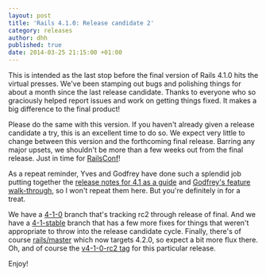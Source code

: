 ```yaml
---
layout: post
title: 'Rails 4.1.0: Release candidate 2'
category: releases
author: dhh
published: true
date: 2014-03-25 21:15:00 +01:00
---
```

This is intended as the last stop before the final version of Rails 4.1.0 hits the virtual presses. We've been stamping out bugs and polishing things for about a month since the last release candidate. Thanks to everyone who so graciously helped report issues and work on getting things fixed. It makes a big difference to the final product!

Please do the same with this version. If you haven't already given a release candidate a try, this is an excellent time to do so. We expect very little to change between this version and the forthcoming final release. Barring any major upsets, we shouldn't be more than a few weeks out from the final release. Just in time for <a href="http://railsconf.com">RailsConf</a>!

As a repeat reminder, Yves and Godfrey have done such a splendid job putting together the <a href="http://edgeguides.rubyonrails.org/4_1_release_notes.html">release notes for 4.1 as a guide</a> and <a href="http://coherence.io/blog/2013/12/17/whats-new-in-rails-4-1.html">Godfrey's feature walk-through</a>, so I won't repeat them here. But you're definitely in for a treat.

We have a <a href="https://github.com/rails/rails/tree/4-1-0">4-1-0</a> branch that's tracking rc2 through release of final. And we have a <a href="https://github.com/rails/rails/tree/4-1-0-stable">4-1-stable</a> branch that has a few more fixes for things that weren't appropriate to throw into the release candidate cycle. Finally, there's of course <a href="https://github.com/rails/rails/">rails/master</a> which now targets 4.2.0, so expect a bit more flux there. Oh, and of course the <a href="https://github.com/rails/rails/tree/v4.1.0.rc1">v4-1-0-rc2 tag</a> for this particular release.

Enjoy!